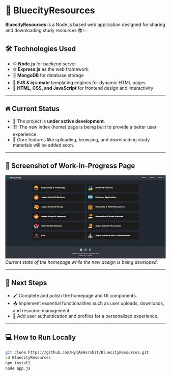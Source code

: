 # 🚀 BluecityResources

**BluecityResources** is a Node.js based web application designed for sharing and downloading study resources 📚✨.

## 🛠️ Technologies Used
- ⚙️ **Node.js** for backend server
- 🌐 **Express.js** as the web framework
- 🗄️ **MongoDB** for database storage
- 📝 **EJS & ejs-mate** templating engines for dynamic HTML pages
- 🎨 **HTML, CSS, and JavaScript** for frontend design and interactivity

---

## 🔥 Current Status
- 🚧 The project is **under active development**.
- 🏗️ The new index (home) page is being built to provide a better user experience.
- 📂 Core features like uploading, browsing, and downloading study materials will be added soon.

---

## 📸 Screenshot of Work-in-Progress Page

![Work in Progress](public\img\indexpage.png)  
_Current state of the homepage while the new design is being developed._

---

## 🎯 Next Steps
- 🖌️ Complete and polish the homepage and UI components.
- 📥 Implement essential functionalities such as user uploads, downloads, and resource management.
- 🔐 Add user authentication and profiles for a personalized experience.

---

## 💻 How to Run Locally

```bash
git clone https://github.com/HyIAmHarshit/BluecityResources.git
cd BluecityResources
npm install
node app.js
